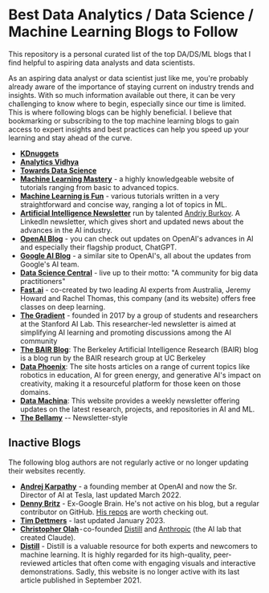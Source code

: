 # Best Data Analytics / Data Science / Machine Learning Blogs to Follow 

This repository is  a personal curated list of the top DA/DS/ML blogs that I find helpful to aspiring data analysts and data scientists. 

As an aspiring data analyst or data scientist just like me, you're probably already aware of the importance of staying current on industry trends and insights. With so much information available out there, it can be very challenging to know where to begin, especially since our time is limited. This is where following blogs can be highly beneficial. I believe that bookmarking or subscribing to the top machine learning blogs to gain access to expert insights and best practices can help you speed up your learning and stay ahead of the curve.

- **[KDnuggets](https://www.kdnuggets.com/)**
- **[Analytics Vidhya](https://www.analyticsvidhya.com/blog/?utm_source=feed)**
- **[Towards Data Science](https://towardsdatascience.com/)**
- **[Machine Learning Mastery](https://machinelearningmastery.com/blog)** - a highly knowledgeable website of tutorials ranging from basic to advanced topics.
- **[Machine Learning is Fun](https://www.machinelearningisfun.com/)** - various tutorials written in a very straightforward and concise way, ranging a lot of topics in ML.
- **[Artificial Intelligence Newsletter](https://www.linkedin.com/newsletters/6598352935271358464/)** run by talented [Andriy Burkov](https://www.linkedin.com/in/andriyburkov/). A LinkedIn newsletter, which gives short and updated news about the advances in the AI industry.
- **[OpenAI Blog](https://openai.com/blog/)** - you can check out updates on OpenAI's advances in AI and especially their flagship product, ChatGPT.
- **[Google AI Blog](https://ai.googleblog.com/)** - a similar site to OpenAI's, all about the updates from Google's AI team. 
- **[Data Science Central](https://www.datasciencecentral.com/)** - live up to their motto: "A community for big data practitioners"
- **[Fast.ai](https://www.fast.ai/)** - co-created by two leading AI experts from Australia, Jeremy Howard and Rachel Thomas, this company (and its website) offers free classes on deep learning.
- **[The Gradient](https://thegradient.pub/)** - founded in 2017 by a group of students and researchers at the Stanford AI Lab. This researcher-led newsletter is aimed at simplifying AI learning and promoting discussions among the AI community
- **[The BAIR Blog](https://bair.berkeley.edu/blog/)**: The Berkeley Artificial Intelligence Research (BAIR) blog is a blog run by the BAIR research group at UC Berkeley
- **[Data Phoenix](https://dataphoenix.info/articles/)**: The site hosts articles on a range of current topics like robotics in education, AI for green energy, and generative AI's impact on creativity, making it a resourceful platform for those keen on those domains.
- **[Data Machina](http://datamachina.com/)**: This website provides a weekly newsletter offering updates on the latest research, projects, and repositories in AI and ML.
- **[The Bellamy](https://analyticsindiamagazine.substack.com/)** -- Newsletter-style

## Inactive Blogs
The following blog authors are not regularly active or no longer updating their websites recently.
- **[Andrej Karpathy](http://karpathy.github.io/)** - a founding member at OpenAI and now the Sr. Director of AI at Tesla, last updated March 2022.
- **[Denny Britz](https://dennybritz.com/)** - Ex-Google Brain. He's not active on his blog, but a regular contributor on GitHub. [His repos](https://github.com/dennybritz) are worth checking out.
- **[Tim Dettmers](https://timdettmers.com/)** - last updated January 2023.
- **[Christopher Olah](http://colah.github.io/)** - co-founded [Distill](https://distill.pub/) and [Anthropic](https://www.anthropic.com/) (the AI lab that created Claude).
- **[Distill](https://distill.pub/)** - Distill is a valuable resource for both experts and newcomers to machine learning. It is highly regarded for its high-quality, peer-reviewed articles that often come with engaging visuals and interactive demonstrations. Sadly, this website is no longer active with its last article published in September 2021.
